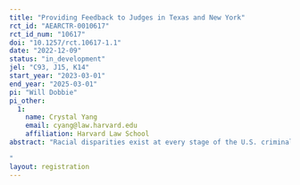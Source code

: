 ```yaml
---
title: "Providing Feedback to Judges in Texas and New York"
rct_id: "AEARCTR-0010617"
rct_id_num: "10617"
doi: "10.1257/rct.10617-1.1"
date: "2022-12-09"
status: "in_development"
jel: "C93, J15, K14"
start_year: "2023-03-01"
end_year: "2025-03-01"
pi: "Will Dobbie"
pi_other:
  1:
    name: Crystal Yang
    email: cyang@law.harvard.edu
    affiliation: Harvard Law School
abstract: "Racial disparities exist at every stage of the U.S. criminal justice system and are particularly prominent in the setting of bail. In settings like Harris County, TX, black defendants are more than 34 percent more likely to be detained compared to whites. In this project, we are testing the effectiveness of detailed private feedback and personalized tips to judges in New York State; Dallas County, TX; and Bexar County, TX. The private feedback will consist of the judges’ own outcomes over time, giving them the motivation, information, and tools necessary to reduce racial disparities in their pretrial decisions. We will estimate the causal effect of this intervention on pretrial release and misconduct rates using a randomized control trial.
"
layout: registration
---
```


